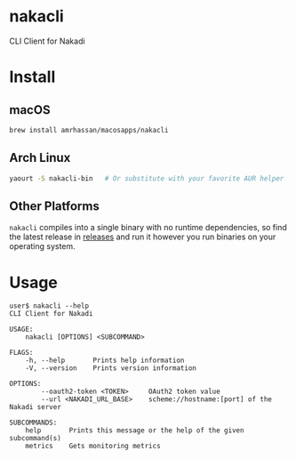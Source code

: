 # nakacli #
CLI Client for Nakadi

# Install #
## macOS ##
```bash
brew install amrhassan/macosapps/nakacli
```
## Arch Linux ##
```bash
yaourt -S nakacli-bin   # Or substitute with your favorite AUR helper
```

## Other Platforms ##
`nakacli` compiles into a single binary with no runtime dependencies, so find the latest release in [releases](https://github.com/amrhassan/nakacli/releases) and run it however you run binaries on your operating system.

# Usage #
```
user$ nakacli --help
CLI Client for Nakadi 

USAGE:
    nakacli [OPTIONS] <SUBCOMMAND>

FLAGS:
    -h, --help       Prints help information
    -V, --version    Prints version information

OPTIONS:
        --oauth2-token <TOKEN>     OAuth2 token value
        --url <NAKADI_URL_BASE>    scheme://hostname:[port] of the Nakadi server

SUBCOMMANDS:
    help       Prints this message or the help of the given subcommand(s)
    metrics    Gets monitoring metrics
```

